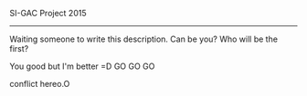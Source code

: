 SI-GAC Project 2015
_________________________________________________________

Waiting someone to write this description. Can be you?
Who will be the first?

You good but I'm better =D GO GO GO

conflict hereo.O 